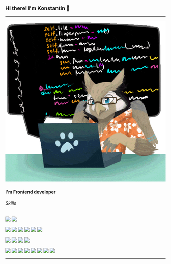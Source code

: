 ### Hi there! I'm Konstantin 👋

---

<img src="./owl.gif"/>

#### I'm Frontend developer

###### Skills

![](https://img.shields.io/badge/React-white?style=for-the-badge&logo=react&logoColor=white&labelColor=512B81&color=8CABFF)
![](https://img.shields.io/badge/React%20Native-white?style=for-the-badge&logo=react&logoColor=white&labelColor=512B81&color=8CABFF)

![](https://img.shields.io/badge/Library-React_Hook_Form-white?style=plastic&logo=reacthookform&logoColor=white&labelColor=512B81&color=8CABFF)
![](https://img.shields.io/badge/Library-Dayjs-white?style=plastic&logoColor=white&labelColor=512B81&color=8CABFF)
![](https://img.shields.io/badge/Library-JSX-white?style=plastic&logoColor=white&labelColor=512B81&color=8CABFF)
![](https://img.shields.io/badge/Library-React_Navigation-white?style=plastic&logoColor=white&labelColor=512B81&color=8CABFF)
![](https://img.shields.io/badge/Library-Redux-white?style=plastic&logo=redux&logoColor=white&labelColor=512B81&color=8CABFF)
![](https://img.shields.io/badge/Library-GraphQL-white?style=plastic&logo=graphql&logoColor=white&labelColor=512B81&color=8CABFF)

![](https://img.shields.io/badge/HTML-white?style=flat-square&logo=html&logoColor=white&labelColor=512B81&color=8CABFF)
![](https://img.shields.io/badge/CSS-white?style=flat-square&logo=css&logoColor=white&labelColor=512B81&color=8CABFF)
![](https://img.shields.io/badge/JavaScript-white?style=flat-square&logo=javascript&logoColor=white&labelColor=512B81&color=8CABFF)
![](https://img.shields.io/badge/TypeScript-white?style=flat-square&logo=typescipt&logoColor=white&labelColor=512B81&color=8CABFF)

![](https://img.shields.io/badge/Jira-white?logo=jira&logoColor=white&labelColor=512B81&color=8CABFF)
![](https://img.shields.io/badge/Git-white?logo=git&logoColor=white&labelColor=512B81&color=8CABFF)
![](https://img.shields.io/badge/VSCode-white?logo=visualstudiocode&logoColor=white&labelColor=512B81&color=8CABFF)
![](https://img.shields.io/badge/ESLint-white?logo=eslint&logoColor=white&labelColor=512B81&color=8CABFF)
![](https://img.shields.io/badge/Prettier-white?logo=prettier&logoColor=white&labelColor=512B81&color=8CABFF)
![](https://img.shields.io/badge/Notion-white?logo=notion&logoColor=white&labelColor=512B81&color=8CABFF)
![](https://img.shields.io/badge/Miro-white?logo=miro&logoColor=white&labelColor=512B81&color=8CABFF)
![](https://img.shields.io/badge/Apollo%20Client-white?logo=apollographql&logoColor=white&labelColor=512B81&color=8CABFF)

---
